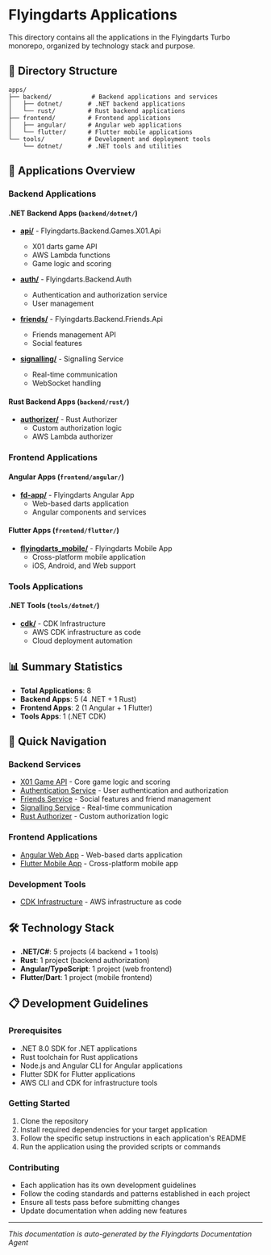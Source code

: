 # Flyingdarts Applications

This directory contains all the applications in the Flyingdarts Turbo monorepo, organized by technology stack and purpose.

## 📁 Directory Structure

```
apps/
├── backend/           # Backend applications and services
│   ├── dotnet/       # .NET backend applications
│   └── rust/         # Rust backend applications
├── frontend/         # Frontend applications
│   ├── angular/      # Angular web applications
│   └── flutter/      # Flutter mobile applications
└── tools/            # Development and deployment tools
    └── dotnet/       # .NET tools and utilities
```

## 🚀 Applications Overview

### Backend Applications

#### .NET Backend Apps (`backend/dotnet/`)

- **[api/](backend/dotnet/api/)** - Flyingdarts.Backend.Games.X01.Api
  - X01 darts game API
  - AWS Lambda functions
  - Game logic and scoring

- **[auth/](backend/dotnet/auth/)** - Flyingdarts.Backend.Auth
  - Authentication and authorization service
  - User management

- **[friends/](backend/dotnet/friends/)** - Flyingdarts.Backend.Friends.Api
  - Friends management API
  - Social features

- **[signalling/](backend/dotnet/signalling/)** - Signalling Service
  - Real-time communication
  - WebSocket handling

#### Rust Backend Apps (`backend/rust/`)

- **[authorizer/](backend/rust/authorizer/)** - Rust Authorizer
  - Custom authorization logic
  - AWS Lambda authorizer

### Frontend Applications

#### Angular Apps (`frontend/angular/`)

- **[fd-app/](frontend/angular/fd-app/)** - Flyingdarts Angular App
  - Web-based darts application
  - Angular components and services

#### Flutter Apps (`frontend/flutter/`)

- **[flyingdarts_mobile/](frontend/flutter/flyingdarts_mobile/)** - Flyingdarts Mobile App
  - Cross-platform mobile application
  - iOS, Android, and Web support

### Tools Applications

#### .NET Tools (`tools/dotnet/`)

- **[cdk/](tools/dotnet/cdk/)** - CDK Infrastructure
  - AWS CDK infrastructure as code
  - Cloud deployment automation

## 📊 Summary Statistics

- **Total Applications**: 8
- **Backend Apps**: 5 (4 .NET + 1 Rust)
- **Frontend Apps**: 2 (1 Angular + 1 Flutter)
- **Tools Apps**: 1 (.NET CDK)

## 🔗 Quick Navigation

### Backend Services
- [X01 Game API](backend/dotnet/api/) - Core game logic and scoring
- [Authentication Service](backend/dotnet/auth/) - User authentication and authorization
- [Friends Service](backend/dotnet/friends/) - Social features and friend management
- [Signalling Service](backend/dotnet/signalling/) - Real-time communication
- [Rust Authorizer](backend/rust/authorizer/) - Custom authorization logic

### Frontend Applications
- [Angular Web App](frontend/angular/fd-app/) - Web-based darts application
- [Flutter Mobile App](frontend/flutter/flyingdarts_mobile/) - Cross-platform mobile app

### Development Tools
- [CDK Infrastructure](tools/dotnet/cdk/) - AWS infrastructure as code

## 🛠️ Technology Stack

- **.NET/C#**: 5 projects (4 backend + 1 tools)
- **Rust**: 1 project (backend authorization)
- **Angular/TypeScript**: 1 project (web frontend)
- **Flutter/Dart**: 1 project (mobile frontend)

## 📋 Development Guidelines

### Prerequisites
- .NET 8.0 SDK for .NET applications
- Rust toolchain for Rust applications
- Node.js and Angular CLI for Angular applications
- Flutter SDK for Flutter applications
- AWS CLI and CDK for infrastructure tools

### Getting Started
1. Clone the repository
2. Install required dependencies for your target application
3. Follow the specific setup instructions in each application's README
4. Run the application using the provided scripts or commands

### Contributing
- Each application has its own development guidelines
- Follow the coding standards and patterns established in each project
- Ensure all tests pass before submitting changes
- Update documentation when adding new features

---

*This documentation is auto-generated by the Flyingdarts Documentation Agent*
